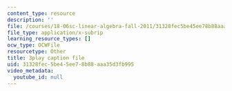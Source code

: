 ```yaml
---
content_type: resource
description: ''
file: /courses/18-06sc-linear-algebra-fall-2011/31328fec5be45ee78b88aaa35d3fb995_13r9QY6cmjc.vtt
file_type: application/x-subrip
learning_resource_types: []
ocw_type: OCWFile
resourcetype: Other
title: 3play caption file
uid: 31328fec-5be4-5ee7-8b88-aaa35d3fb995
video_metadata:
  youtube_id: null
---
```

